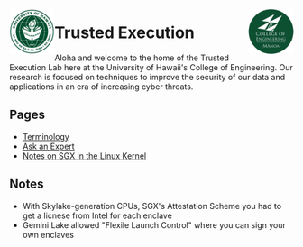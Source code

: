 <img src="https://github.com/Trusted-Execution/.github/blob/main/profile/UHMLogo.png"
     alt="CoE Logo" align="left" height="80" />
<img src="https://github.com/Trusted-Execution/.github/blob/main/profile/CollegeOfEngineering.png"
     alt="CoE Logo" align="right" width="80" />
# Trusted Execution 

Aloha and welcome to the home of the Trusted Execution Lab here at the University of Hawaii's College of Engineering.
Our research is focused on techniques to improve the security of our data and applications in an era of increasing cyber threats.

## Pages

- [Terminology](Terminology.md)
- [Ask an Expert](ask_an_expert.md)
- [Notes on SGX in the Linux Kernel](notes_on_SGX_in_the_Linux_kernel.md)

## Notes
- With Skylake-generation CPUs, SGX's Attestation Scheme you had to get a licnese from Intel for each enclave
- Gemini Lake allowed "Flexile Launch Control" where you can sign your own enclaves
